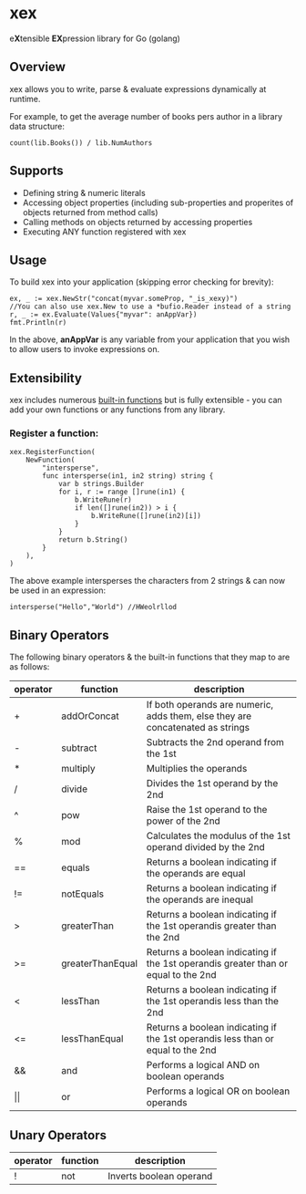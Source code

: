 # xex
e**X**tensible **EX**pression library for Go (golang)

## Overview
xex allows you to write, parse & evaluate expressions dynamically at runtime.

For example, to get the average number of books pers author in a library data structure:
```
count(lib.Books()) / lib.NumAuthors
```

## Supports
- Defining string & numeric literals
- Accessing object properties (including sub-properties and properites of objects returned from method calls)
- Calling methods on objects returned by accessing properties
- Executing ANY function registered with xex

## Usage
To build xex into your application (skipping error checking for brevity):
```
ex, _ := xex.NewStr("concat(myvar.someProp, "_is_xexy)")
//You can also use xex.New to use a *bufio.Reader instead of a string
r, _ := ex.Evaluate(Values{"myvar": anAppVar})
fmt.Println(r)
```
In the above, **anAppVar** is any variable from your application that you wish to allow users to invoke expressions on.

## Extensibility
xex includes numerous [built-in functions](builtins.md) but is fully extensible - you can add your own functions or any functions from any library.

### Register a function:
```
xex.RegisterFunction(
	NewFunction(
		"intersperse",
        func intersperse(in1, in2 string) string {
	        var b strings.Builder
        	for i, r := range []rune(in1) {
		        b.WriteRune(r)
        		if len([]rune(in2)) > i {
		        	b.WriteRune([]rune(in2)[i])
		        }
	        }
	        return b.String()
        }
	),
)
```
The above  example intersperses the characters from 2 strings & can now be used in an expression:
```
intersperse("Hello","World") //HWeolrllod
```

## Binary Operators
The following binary operators & the built-in functions that they map to are as follows:

| operator |function          | description
| -------  | ---------------- | ----------- 
| +        | addOrConcat      | If both operands are numeric, adds them, else they are concatenated as strings
| -        | subtract         | Subtracts the 2nd operand from the 1st
| *        | multiply         | Multiplies the operands
| /        | divide           | Divides the 1st operand by the 2nd
| ^        | pow              | Raise the 1st operand to the power of the 2nd
| %        | mod              | Calculates the modulus of the 1st operand divided by the 2nd
| ==       | equals           | Returns a boolean indicating if the operands are equal
| !=       | notEquals        | Returns a boolean indicating if the operands are inequal
| >        | greaterThan      | Returns a boolean indicating if the 1st operandis greater than the 2nd
| >=       | greaterThanEqual | Returns a boolean indicating if the 1st operandis greater than or equal to the 2nd
| <        | lessThan         | Returns a boolean indicating if the 1st operandis less than the 2nd
| <=       | lessThanEqual    | Returns a boolean indicating if the 1st operandis less than or equal to the 2nd
| &&       | and              | Performs a logical AND on boolean operands
| \|\|     | or               | Performs a logical OR on boolean operands

## Unary Operators

| operator |function          | description
| -------  | ---------------- | ----------- 
| !        | not              | Inverts  boolean operand